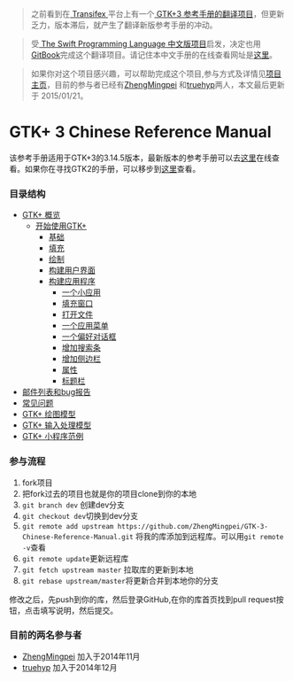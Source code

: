 
>之前看到在[ Transifex ](https://www.transifex.com/)平台上有一个[ GTK+3 参考手册的翻译项目](https://www.transifex.com/organization/yetist/dashboard/gtk3-reference-manual)，但更新乏力，版本滞后，就产生了翻译新版参考手册的冲动。

>受[ The Swift Programming Language 中文版项目](https://github.com/numbbbbb/the-swift-programming-language-in-chinese)启发，决定也用[GitBook](https://www.gitbook.io/)完成这个翻译项目。请记住本中文手册的在线查看网址是[这里](http://zhengmingpei.github.io/GTK-3-Chinese-Reference-Manual/)。

>如果你对这个项目感兴趣，可以帮助完成这个项目,参与方式及详情见[项目主页](https://github.com/ZhengMingpei/GTK-3-Chinese-Reference-Manual)，目前的参与者已经有[ZhengMingpei](https://github.com/ZhengMingpei) 和[truehyp](https://github.com/truehyp)两人，本文最后更新于 2015/01/21。


# GTK+ 3 Chinese Reference Manual

该参考手册适用于GTK+3的3.14.5版本，最新版本的参考手册可以去[这里](http://developer.gnome.org/gtk3/)在线查看。如果你在寻找GTK2的手册，可以移步到[这里](http://developer.gnome.org/gtk2/)查看。

### 目录结构

* [GTK+ 概览](content/README.md)
   * [开始使用GTK+](content/gtk+.md)
       * [基础](content/basic.md)
       * [填充](content/packing.md)
       * [绘制](content/drawing.md)
       * [构建用户界面](content/building_ui.md)
       * [构建应用程序](content/building_app.md)
           * [一个小应用](content/building_app/asmallapp.md)
		   * [填充窗口](content/building_app/paddingwindow.md)
		   * [打开文件](content/building_app/openfile.md)
		   * [一个应用菜单](content/building_app/amenu.md)
		   * [一个偏好对话框](content/building_app/dialog.md)
		   * [增加搜索条](content/building_app/searchbar.md)
		   * [增加侧边栏](content/building_app/sidebar.md)
		   * [属性](content/building_app/properties.md)
		   * [标题栏](content/building_app/headerbar.md)
* [邮件列表和bug报告](content/gtk-resources.md)
* [常见问题](content/gtk-questing-index.md)
* [GTK+ 绘图模型](content/chap-drawing-model.md)
* [GTK+ 输入处理模型](content/chap-input-handing.md)
* [GTK+ 小程序范例](content/AppExample/index.md)

### 参与流程

1. fork项目
2. 把fork过去的项目也就是你的项目clone到你的本地
3. `git branch dev` 创建dev分支
4. `git checkout dev`切换到dev分支
5. `git remote add upstream https://github.com/ZhengMingpei/GTK-3-Chinese-Reference-Manual.git` 将我的库添加到远程库。可以用`git remote -v`查看
6. `git remote update`更新远程库
7. `git fetch upstream master` 拉取库的更新到本地
8. `git rebase upstream/master`将更新合并到本地你的分支

修改之后，先push到你的库，然后登录GitHub,在你的库首页找到pull request按钮，点击填写说明，然后提交。


### 目前的两名参与者

* [ZhengMingpei](https://github.com/ZhengMingpei)  加入于2014年11月
* [truehyp](https://github.com/truehyp)  加入于2014年12月




